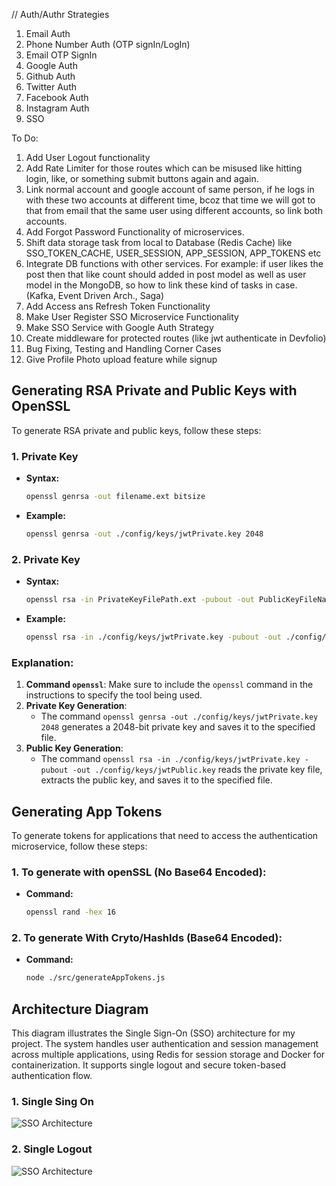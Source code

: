 
// Auth/Authr Strategies
1. Email Auth
2. Phone Number Auth (OTP signIn/LogIn)
3. Email OTP SignIn
4. Google Auth
5. Github Auth
6. Twitter Auth
7. Facebook Auth
8. Instagram Auth
9. SSO

To Do:
1. Add User Logout functionality
2. Add Rate Limiter for those routes which can be misused like hitting login, like, or something submit buttons again and again. 
3. Link normal account and google account of same person, if he logs in with these two accounts at different time, bcoz that time we will
   got to that from email that the same user using different accounts, so link both accounts.
4. Add Forgot Password Functionality of microservices.
5. Shift data storage task from local to Database (Redis Cache) like SSO_TOKEN_CACHE, USER_SESSION, APP_SESSION, APP_TOKENS etc
6. Integrate DB functions with other services. For example: if user likes the post then that like count should added in post model as well
   as user model in the MongoDB, so how to link these kind of tasks in case. (Kafka, Event Driven Arch., Saga)
7. Add Access ans Refresh Token Functionality
8. Make User Register SSO Microservice Functionality
9.  Make SSO Service with Google Auth Strategy
10. Create middleware for protected routes (like jwt authenticate in Devfolio)
11. Bug Fixing, Testing and Handling Corner Cases
12. Give Profile Photo upload feature while signup





## Generating RSA Private and Public Keys with OpenSSL

To generate RSA private and public keys, follow these steps:

### 1. Private Key

- **Syntax:**
  ```sh
  openssl genrsa -out filename.ext bitsize
- **Example:**
  ```sh
  openssl genrsa -out ./config/keys/jwtPrivate.key 2048
### 2. Private Key

- **Syntax:**
  ```sh
  openssl rsa -in PrivateKeyFilePath.ext -pubout -out PublicKeyFileName.ext
- **Example:**
  ```sh
  openssl rsa -in ./config/keys/jwtPrivate.key -pubout -out ./config/keys/jwtPublic.key
### Explanation:

1. **Command `openssl`**: Make sure to include the `openssl` command in the instructions to specify the tool being used.
2. **Private Key Generation**:
   - The command `openssl genrsa -out ./config/keys/jwtPrivate.key 2048` generates a 2048-bit private key and saves it to the specified file.
3. **Public Key Generation**:
   - The command `openssl rsa -in ./config/keys/jwtPrivate.key -pubout -out ./config/keys/jwtPublic.key` reads the private key file, extracts the public key, and saves it to the specified file.



## Generating App Tokens

To generate tokens for applications that need to access the authentication microservice, follow these steps:

### 1. To generate with openSSL (No Base64 Encoded):
- **Command:**
  ```sh
  openssl rand -hex 16
### 2. To generate With Cryto/HashIds (Base64 Encoded):
- **Command:**
  ```sh
  node ./src/generateAppTokens.js 

## Architecture Diagram

This diagram illustrates the Single Sign-On (SSO) architecture for my project. The system handles user authentication and session management across multiple applications, using Redis for session storage and Docker for containerization. It supports single logout and secure token-based authentication flow.

### 1. Single Sing On

![SSO Architecture](./Docs/SSO_Login_H_2.gif)

### 2. Single Logout

![SSO Architecture](./Docs/SSO-Single_Logout.svg)
